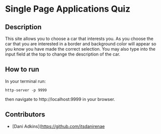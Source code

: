 # Single Page Applications Quiz

## Description

This site allows you to choose a car that interests you. As you choose the car that you are interested in a border and background color will appear so you know you have made the correct selection. You may also type into the input field at the top to change the description of the car.

## How to run

In your terminal run:

```
http-server -p 9999
```
then navigate to http://localhost:9999 in your browser.

## Contributors
- [Dani Adkins](https://github.com/itsdanirenae
